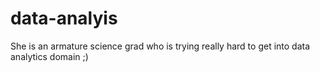 # data-analyis
She is an armature science grad who is trying really hard to get into data analytics domain ;)

